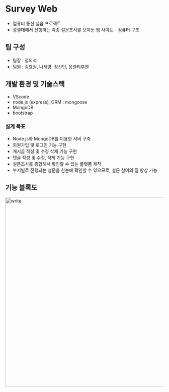 # Survey Web
- 컴퓨터 통신 실습 프로젝트 
- 성결대에서 진행하는 각종 설문조사를 모아둔 웹 사이트 - 컴퓨터 구조

## 팀 구성
- 팀장 : 정의석
- 팀원 : 김효권, 나새영, 정선인, 응웬티후엔

 ## 개발 환경 및 기술스택
- VScode
- node.js (express), ORM : mongoose
- MongoDB
- bootstrap

### 설계 목표
- Node.js와 MongoDB를 이용한 서버 구축
- 회원가입 및 로그인 기능 구현
- 게시글 작성 및 수정 삭제 기능 구현
- 댓글 작성 및 수정, 삭제 기능 구현
- 설문조사를 종합해서 확인할 수 있는 플랫폼 제작
- 부서별로 진행되는 설문을 한눈에 확인할 수 있으므로, 설문 참여의 질 향상 가능

## 기능 블록도
<img src="https://github.com/gyrnjs12/survey_web/blob/master/image/blockDiagram.png" alt="write" width="700px" height="600px"/>
